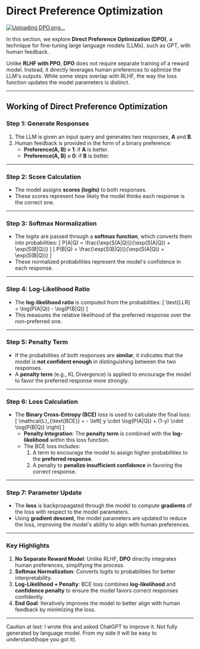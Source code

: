 # **Direct Preference Optimization**

[![Uploading DPO.png…]()
](https://superagi.com/policy-optimization-algorithms-frameworks/)

In this section, we explore **Direct Preference Optimization (DPO)**, a technique for fine-tuning large language models (LLMs), such as GPT, with human feedback. 

Unlike **RLHF with PPO**, **DPO** does not require separate training of a reward model. Instead, it directly leverages human preferences to optimize the LLM's outputs. While some steps overlap with RLHF, the way the loss function updates the model parameters is distinct.

---

## **Working of Direct Preference Optimization**

### **Step 1: Generate Responses**
1. The LLM is given an input query and generates two responses, **A** and **B**.
2. Human feedback is provided in the form of a binary preference:
   - **Preference(A, B) = 1**: if **A** is better.
   - **Preference(A, B) = 0**: if **B** is better.

---

### **Step 2: Score Calculation**
- The model assigns **scores (logits)** to both responses.
- These scores represent how likely the model thinks each response is the correct one.

---

### **Step 3: Softmax Normalization**
- The logits are passed through a **softmax function**, which converts them into probabilities:
  \[
  P(A|Q) = \frac{\exp(S(A|Q))}{\exp(S(A|Q)) + \exp(S(B|Q))}
  \]
  \[
  P(B|Q) = \frac{\exp(S(B|Q))}{\exp(S(A|Q)) + \exp(S(B|Q))}
  \]
- These normalized probabilities represent the model's confidence in each response.

---

### **Step 4: Log-Likelihood Ratio**
- The **log-likelihood ratio** is computed from the probabilities:
  \[
  \text{LLR} = \log(P(A|Q)) - \log(P(B|Q))
  \]
- This measures the relative likelihood of the preferred response over the non-preferred one.

---

### **Step 5: Penalty Term**
- If the probabilities of both responses are **similar**, it indicates that the model is **not confident enough** in distinguishing between the two responses.
- A **penalty term** (e.g., KL Divergence) is applied to encourage the model to favor the preferred response more strongly.

---

### **Step 6: Loss Calculation**
- The **Binary Cross-Entropy (BCE)** loss is used to calculate the final loss:
  \[
  \mathcal{L}_{\text{BCE}} = - \left[ y \cdot \log(P(A|Q)) + (1-y) \cdot \log(P(B|Q)) \right]
  \]
  - **Penalty Integration**: The **penalty term** is combined with the **log-likelihood** within this loss function.
  - The BCE loss includes:
    1. A term to encourage the model to assign higher probabilities to the **preferred response**.
    2. A penalty to **penalize insufficient confidence** in favoring the correct response.

---

### **Step 7: Parameter Update**
- The **loss** is backpropagated through the model to compute **gradients** of the loss with respect to the model parameters.
- Using **gradient descent**, the model parameters are updated to reduce the loss, improving the model's ability to align with human preferences.

---

### **Key Highlights**
1. **No Separate Reward Model**: Unlike RLHF, **DPO** directly integrates human preferences, simplifying the process.
2. **Softmax Normalization**: Converts logits to probabilities for better interpretability.
3. **Log-Likelihood + Penalty**: BCE loss combines **log-likelihood** and **confidence penalty** to ensure the model favors correct responses confidently.
4. **End Goal**: Iteratively improves the model to better align with human feedback by minimizing the loss.

---
Caution at last: I wrote this and asked ChatGPT to improve it. Not fully generated by language model. From my side it will be easy to understand(hope you got it).
